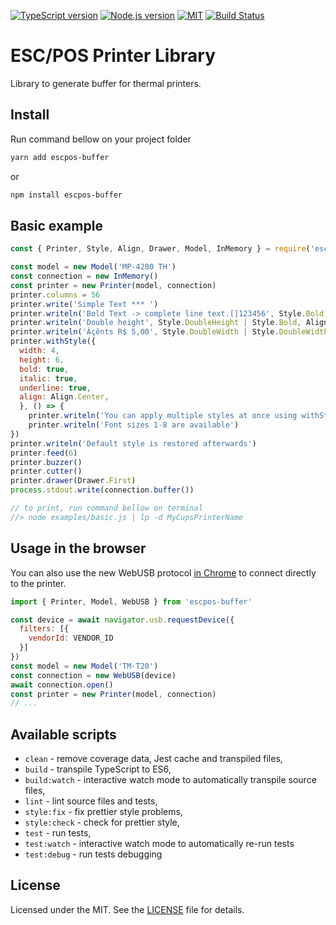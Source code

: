 [![TypeScript version][ts-badge]][typescript-37]
[![Node.js version][nodejs-badge]][nodejs]
[![MIT][license-badge]][LICENSE]
[![Build Status][travis-badge]][travis-ci]

# ESC/POS Printer Library

Library to generate buffer for thermal printers.

## Install

Run command bellow on your project folder

```sh
yarn add escpos-buffer
```
or
```sh
npm install escpos-buffer
```

## Basic example
```js
const { Printer, Style, Align, Drawer, Model, InMemory } = require('escpos-buffer')

const model = new Model('MP-4200 TH')
const connection = new InMemory()
const printer = new Printer(model, connection)
printer.columns = 56
printer.write('Simple Text *** ')
printer.writeln('Bold Text -> complete line text.[]123456', Style.Bold)
printer.writeln('Double height', Style.DoubleHeight | Style.Bold, Align.Center)
printer.writeln('Áçênts R$ 5,00', Style.DoubleWidth | Style.DoubleWidth, Align.Center)
printer.withStyle({
  width: 4,
  height: 6,
  bold: true,
  italic: true,
  underline: true,
  align: Align.Center,
  }, () => {
    printer.writeln('You can apply multiple styles at once using withStyle()')
    printer.writeln('Font sizes 1-8 are available')
})
printer.writeln('Default style is restored afterwards')
printer.feed(6)
printer.buzzer()
printer.cutter()
printer.drawer(Drawer.First)
process.stdout.write(connection.buffer())

// to print, run command bellow on terminal
//> node examples/basic.js | lp -d MyCupsPrinterName
```

## Usage in the browser
You can also use the new WebUSB protocol [in Chrome](https://caniuse.com/webusb) to connect directly to the printer.
```js
import { Printer, Model, WebUSB } from 'escpos-buffer'

const device = await navigator.usb.requestDevice({
  filters: [{
    vendorId: VENDOR_ID
  }]
})
const model = new Model('TM-T20')
const connection = new WebUSB(device)
await connection.open()
const printer = new Printer(model, connection)
// ...
```

## Available scripts

+ `clean` - remove coverage data, Jest cache and transpiled files,
+ `build` - transpile TypeScript to ES6,
+ `build:watch` - interactive watch mode to automatically transpile source files,
+ `lint` - lint source files and tests,
+ `style:fix` - fix prettier style problems,
+ `style:check` - check for prettier style,
+ `test` - run tests,
+ `test:watch` - interactive watch mode to automatically re-run tests
+ `test:debug` - run tests debugging

## License
Licensed under the MIT. See the [LICENSE](https://github.com/grandchef/escpos-buffer/blob/master/LICENSE) file for details.

[ts-badge]: https://img.shields.io/badge/TypeScript-3.7-blue.svg
[nodejs-badge]: https://img.shields.io/badge/Node.js->=%2010-blue.svg
[nodejs]: https://nodejs.org/dist/latest-v10.x/docs/api/
[travis-badge]: https://travis-ci.org/grandchef/escpos-buffer.svg?branch=master
[travis-ci]: https://travis-ci.org/grandchef/escpos-buffer
[typescript]: https://www.typescriptlang.org/
[typescript-37]: https://www.typescriptlang.org/docs/handbook/release-notes/typescript-3-7.html
[license-badge]: https://img.shields.io/badge/license-MIT-blue.svg
[license]: https://github.com/grandchef/escpos-buffer/blob/master/LICENSE
